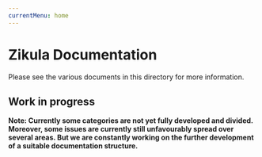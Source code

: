 ```yaml
---
currentMenu: home
---
```

# Zikula Documentation

Please see the various documents in this directory for more information.

## Work in progress

**Note: Currently some categories are not yet fully developed and divided. Moreover, some issues are currently still unfavourably spread over several areas. But we are constantly working on the further development of a suitable documentation structure.**
